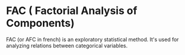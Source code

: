 # FAC ( Factorial Analysis of Components)

FAC (or AFC in french) is an exploratory statistical method. It's used for analyzing relations between categorical variables.
